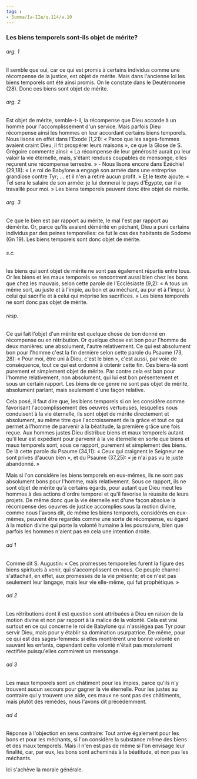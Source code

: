 ```yaml
---
tags : 
- Summa/Ia-IIæ/q.114/a.10
---
```


### Les biens temporels sont-ils objet de mérite?

###### arg. 1
Il semble que oui, car ce qui est promis à certains individus comme une récompense de la justice, est objet de mérite. Mais dans l'ancienne loi les biens temporels ont été ainsi promis. On le constate dans le Deutéronome (28). Donc ces biens sont objet de mérite. 

###### arg. 2
Est objet de mérite, semble-t-il, la récompense que Dieu accorde à un homme pour l'accomplissement d'un service. Mais parfois Dieu récompense ainsi les hommes en leur accordant certains biens temporels. Nous lisons en effet dans l'Exode (1,21): « Parce que les sages-femmes avaient craint Dieu, il fit prospérer leurs maisons », ce que la Glose de S. Grégoire commente ainsi: « La récompense de leur générosité aurait pu leur valoir la vie éternelle, mais, s'étant rendues coupables de mensonge, elles reçurent une récompense terrestre. » - Nous lisons encore dans Ézéchiel (29,18): « Le roi de Babylone a engagé son armée dans une entreprise grandiose contre Tyr; ... et il n'en a retiré aucun profit. » Et le texte ajoute: « Tel sera le salaire de son armée: je lui donnerai le pays d'Égypte, car il a travaillé pour moi. » Les biens temporels peuvent donc être objet de mérite. 

###### arg. 3
Ce que le bien est par rapport au mérite, le mal l'est par rapport au démérite. Or, parce qu'ils avaient démérité en péchant, Dieu a puni certains individus par des peines temporelles: ce fut le cas des habitants de Sodome (Gn 19). Les biens temporels sont donc objet de mérite. 

###### s.c.
les biens qui sont objet de mérite ne sont pas également répartis entre tous. Or les biens et les maux temporels se rencontrent aussi bien chez les bons que chez les mauvais, selon cette parole de l'Ecclésiaste (9,2): « A tous un même sort, au juste et à l'impie, au bon et au méchant, au pur et à l'impur, à celui qui sacrifie et à celui qui méprise les sacrifices. » Les biens temporels ne sont donc pas objet de mérite. 

###### resp.
Ce qui fait l'objet d'un mérite est quelque chose de bon donné en récompense ou en rétribution. Or quelque chose est bon pour l'homme de deux manières: une absolument, l'autre relativement. Ce qui est absolument bon pour l'homme c'est la fin dernière selon cette parole du Psaume (73, 28): « Pour moi, être uni à Dieu, c'est le bien », c'est aussi, par voie de conséquence, tout ce qui est ordonné à obtenir cette fin. Ces biens-là sont purement et simplement objet de mérite. Par contre cela est bon pour l'homme relativement, non absolument, qui lui est bon présentement et sous un certain rapport. Les biens de ce genre ne sont pas objet de mérite, absolument parlant, mais seulement d'une façon relative. 

Cela posé, il faut dire que, les biens temporels si on les considère comme favorisant l'accomplissement des oeuvres vertueuses, lesquelles nous conduisent à la vie éternelle, ils sont objet de mérite directement et absolument, au même titre que l'accroissement de la grâce et tout ce qui permet à l'homme de parvenir à la béatitude, la première grâce une fois reçue. Aux hommes justes Dieu distribue biens et maux temporels autant qu'il leur est expédient pour parvenir à la vie éternelle en sorte que biens et maux temporels sont, sous ce rapport, purement et simplement des biens. De là cette parole du Psaume (34,11): « Ceux qui craignent le Seigneur ne sont privés d'aucun bien », et du Psaume (37,25): « je n'ai pas vu le juste abandonné. » 

Mais si l'on considère les biens temporels en eux-mêmes, ils ne sont pas absolument bons pour l'homme, mais relativement. Sous ce rapport, ils ne sont objet de mérite qu'à certains égards, pour autant que Dieu meut les hommes à des actions d'ordre temporel et qu'il favorise la réussite de leurs projets. De même donc que la vie éternelle est d'une façon absolue la récompense des oeuvres de justice accomplies sous la motion divine, comme nous l'avons dit, de même les biens temporels, considérés en eux-mêmes, peuvent être regardés comme une sorte de récompense, eu égard à la motion divine qui porte la volonté humaine à les poursuivre, bien que parfois les hommes n'aient pas en cela une intention droite. 

###### ad 1
Comme dit S. Augustin: « Ces promesses temporelles furent la figure des biens spirituels à venir, qui s'accomplissent en nous. Ce peuple charnel s'attachait, en effet, aux promesses de la vie présente; et ce n'est pas seulement leur langage, mais leur vie elle-même, qui fut prophétique. » 

###### ad 2
Les rétributions dont il est question sont attribuées à Dieu en raison de la motion divine et non par rapport à la malice de la volonté. Cela est vrai surtout en ce qui concerne le roi de Babylone qui n'assiégea pas Tyr pour servir Dieu, mais pour y établir sa domination usurpatrice. De même, pour ce qui est des sages-femmes: si elles montrèrent une bonne volonté en sauvant les enfants, cependant cette volonté n'était pas moralement rectifiée puisqu'elles commirent un mensonge. 

###### ad 3
Les maux temporels sont un châtiment pour les impies, parce qu'ils n'y trouvent aucun secours pour gagner la vie éternelle. Pour les justes au contraire qui y trouvent une aide, ces maux ne sont pas des châtiments, mais plutôt des remèdes, nous l'avons dit précédemment. 

###### ad 4
Réponse à l'objection en sens contraire: Tout arrive également pour les bons et pour les méchants, si l'on considère la substance même des biens et des maux temporels. Mais il n'en est pas de même si l'on envisage leur finalité, car, par eux, les bons sont acheminés à la béatitude, et non pas les méchants. 

Ici s'achève la morale générale.

